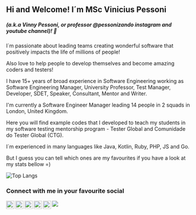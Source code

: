 ## Hi and Welcome! I´m MSc Vinicius Pessoni 
##### (a.k.a Vinny Pessoni, or professor @pessonizando instagram and youtube channel)! 👋

I´m passionate about leading teams creating wonderful software that positively impacts the life of millions of people! 

Also love to help people to develop themselves and become amazing coders and testers!

I have 15+ years of broad experience in Software Engineering working as Software Engineering Manager, University Professor, Test Manager, Developer, SDET, Speaker, Consultant, Mentor and Writer. 

I'm currently a Software Engineer Manager leading 14 people in 2 squads in London, United Kingdom. 

Here you will find example codes that I developed to teach my students in my software testing mentorship program - Tester Global and Comunidade do Tester Global (CTG).

I´m experienced in many languages like Java, Kotlin, Ruby, PHP, JS and Go. 

But I guess you can tell which ones are my favourites if you have a look at my stats bellow =)

![Top Langs](https://github-readme-stats.vercel.app/api/top-langs/?username=vinnypessoni&hide=TeX&layout=compact)

### Connect with me in your favourite social

<a href="https://www.instagram.com/pessonizando/">
  <img align="left" alt="Vinicius Pessoni on Instagram" width="22px" src="https://cdn.jsdelivr.net/npm/simple-icons@v3/icons/instagram.svg" />
</a>

<a href="https://www.youtube.com/pessonizando/">
  <img align="left" alt="Vinicius Pessoni on Instagram" width="22px" src="https://cdn.jsdelivr.net/npm/simple-icons@3.13.0/icons/youtube.svg" />
</a>

<a href="https://twitter.com/pessonizando">
  <img align="left" alt="Vinicius Pessoni on Twitter | Twitter" width="22px" src="https://cdn.jsdelivr.net/npm/simple-icons@v3/icons/twitter.svg" />
</a>
<a href="https://www.linkedin.com/in/viniciuspessoni/?locale=en_US">
  <img align="left" alt="Vinicius Pessoni on LinkdeIN" width="22px" src="https://cdn.jsdelivr.net/npm/simple-icons@v3/icons/linkedin.svg" />
</a>
<a href="https://t.me/pessonizando">
  <img align="left" alt="Vinicius Pessoni on Telegram" width="22px" src="https://cdn.jsdelivr.net/npm/simple-icons@v3/icons/telegram.svg" />
</a>


![](https://visitor-badge.glitch.me/badge?page_id=vinnypessoni)
